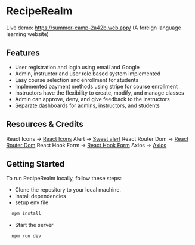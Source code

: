 # RecipeRealm

Live demo: https://summer-camp-2a42b.web.app/
(A foreign language learning website)

## Features

- User registration and login using email and Google
- Admin, instructor and user role based system implemented
- Easy course selection and enrollment for students
- Implemented payment methods using stripe for course enrollment
- Instructors have the flexibility to create, modify, and manage classes
- Admin can approve, deny, and give feedback to the instructors
- Separate dashboards for admins, instructors, and students


## Resources & Credits

React Icons      -> [React Icons](https://react-icons.github.io/react-icons/)
Alert            -> [Sweet alert](https://sweetalert2.github.io/#download)
React Router Dom -> [React Router Dom](https://reactrouter.com/en/main)
React Hook Form  -> [React Hook Form](https://sweetalert2.github.io/#download)
Axios            -> [Axios](https://axios-http.com/docs/intro)

## Getting Started

To run RecipeRealm locally, follow these steps:

- Clone the repository to your local machine.
- Install dependencies
- setup env file

```bash
  npm install
```

- Start the server

```bash
  npm run dev
```